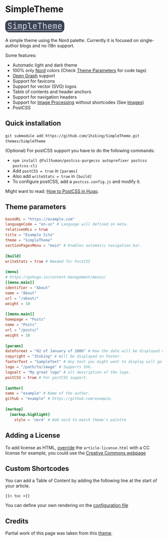 # SimpleTheme

![The words "Simple theme" with a white palette and bluish background](simpletheme.png)

A simple theme using the Nord palette. Currently it is focused on single-author blogs and no i18n support.

Some features:

- Automatic light and dark theme
- 100% only [Nord](https://www.nordtheme.com/) colors (Check [Theme Parameters](#theme-parameters) for code tags)
- [Open Graph](https://ogp.me/) support
- Support for favicons
- Support for vector (SVG) logos
- Table of contents and header anchors
- Support for navigation headers
- Support for [Image Processing](https://gohugo.io/content-management/image-processing/) without shortcodes (See [Images](#Images))
- PostCSS

## Quick installation

`git submodule add https://github.com/1hiking/SimpleTheme.git themes/SimpleTheme`

(Optional) For postCSS support you have to do the following commands:

- `npm install @fullhuman/postcss-purgecss autoprefixer postcss postcss-cli`
- Add `postCSS = true` in `[params]`
- Also add `writeStats = true` in `[build]`
- To configure postCSS, add a `postcss.config.js` and modify it.

Might want to read: [How to PostCSS in Hugo](https://rajasimon.io/blog/postcss-in-hugo/).

## Theme parameters

```TOML
baseURL = "https://example.com"
languageCode = "en-us" # Language will defined on meta.
relativeURLs = true
title = "Example Site"
theme = "SimpleTheme"
sectionPagesMenu = "main" # Enables automatic navigation bar.

[build]
writeStats = true # Needed for PostCSS

[menu]
# https://gohugo.io/content-management/menus/
[[menu.main]]
identifier = "About"
name = "About"
url = "/about/"
weight = 10

[[menu.main]]
homepage = "Posts"
name = "Posts"
url = "/posts/"
weight = 10

[params]
dateFormat = "02 of January of 2006" # How the date will be displayed on posts.
copyright = "1hiking" # Will be displayed on Footer.
footerText = "SampleText" # Any text you might want to display will go here.
logo = "/path/to/image" # Supports SVG.
logoalt = "My great logo" # alt description of the logo.
postCSS = true # For postCSS support.

[author]
name = "example" # Name of the author.
github = "example" # https://github.com/example.

[markup]
  [markup.highlight]
    style = 'nord' # Add nord to match theme's palette
```

## Adding a License

To add license as HTML, [override](https://gohugo.io/templates/lookup-order/) the `article-license.html` with a CC license for example, you could use the
[Creative Commons webpage](https://creativecommons.org/choose/)

## Custom Shortcodes

You can add a Table of Content by adding the following line at the start of your article.

`{{< toc >}}`

You can define your own rendering on the [configuration file](https://gohugo.io/getting-started/configuration-markup#table-of-contents)

## Credits

Partial work of this page was taken from this [theme](https://github.com/qua3k/blog-theme).
